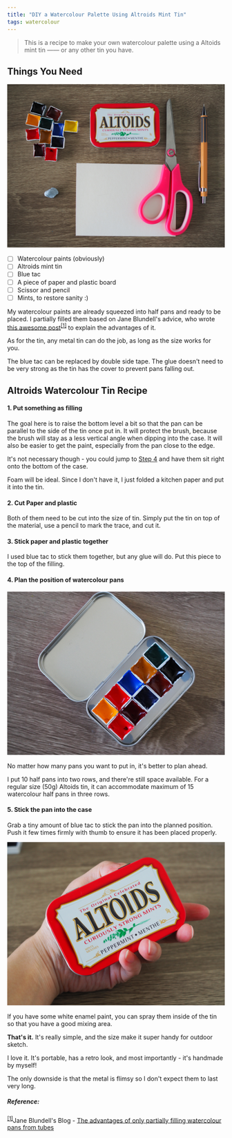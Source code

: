 ```yaml
---
title: "DIY a Watercolour Palette Using Altroids Mint Tin"
tags: watercolour
---
```


> This is a recipe to make your own watercolour palette using a Altoids mint tin —— or any other tin you have.

## Things You Need

![img](materials.jpg)

- [ ] Watercolour paints (obviously)
- [ ] Altroids mint tin
- [ ] Blue tac
- [ ] A piece of paper and plastic board
- [ ] Scissor and pencil
- [ ] Mints, to restore sanity :)

<!-- ![img](halfpan.jpg) -->

My watercolour paints are already squeezed into half pans and ready to be placed. I partially filled them based on Jane Blundell's advice, who wrote [this awesome post](https://janeblundellart.blogspot.com/2013/05/the-advantages-of-only-partially.html)<sup id="jane">[[1]](#user-ref)</sup> to explain the advantages of it.

As for the tin, any metal tin can do the job, as long as the size works for you.

The blue tac can be replaced by double side tape. The glue doesn't need to be very strong as the tin has the cover to prevent pans falling out.

## Altroids Watercolour Tin Recipe

#### 1. Put something as filling

The goal here is to raise the bottom level a bit so that the pan can be parallel to the side of the tin once put in. It will protect the brush, because the brush will stay as a less vertical angle when dipping into the case. It will also be easier to get the paint, especially from the pan close to the edge.

It's not necessary though - you could jump to [Step 4](#4-plan-the-position-of-watercolour-pans) and have them sit right onto the bottom of the case.

Foam will be ideal. Since I don't have it, I just folded a kitchen paper and put it into the tin.

#### 2. Cut Paper and plastic

Both of them need to be cut into the size of tin. Simply put the tin on top of the material, use a pencil to mark the trace, and cut it.

#### 3. Stick paper and plastic together

I used blue tac to stick them together, but any glue will do. Put this piece to the top of the filling.

#### 4. Plan the position of watercolour pans

![img](altoidstin.jpg)

No matter how many pans you want to put in, it's better to plan ahead.

I put 10 half pans into two rows, and there're still space available. For a regular size (50g) Altoids tin, it can accommodate maximum of 15 watercolour half pans in three rows.

#### 5. Stick the pan into the case

Grab a tiny amount of blue tac to stick the pan into the planned position. Push it few times firmly with thumb to ensure it has been placed properly.

![img](altoidstincover.jpg)

If you have some white enamel paint, you can spray them inside of the tin so that you have a good mixing area.

**That's it.** It's really simple, and the size make it super handy for outdoor sketch.

I love it. It's portable, has a retro look, and most importantly - it's handmade by myself!

The only downside is that the metal is flimsy so I don't expect them to last very long.

##### Reference:

<sup>[[1]](#jane)</sup>Jane Blundell's Blog - [The advantages of only partially filling watercolour pans from tubes](https://janeblundellart.blogspot.com/2013/05/the-advantages-of-only-partially.html)
